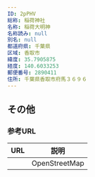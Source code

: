 ```yaml
---
ID: 2pPHV
総称: 稲荷神社
名称: 稲荷大明神
名称読み: null
別名: null
都道府県: 千葉県
区域: 香取市
緯度: 35.7905875
経度: 140.6033253
郵便番号: 2890411
住所: 千葉県香取市府馬３６９６
---
```


## その他

### 参考URL

| URL | 説明          |
| --- | ------------- |
|     | OpenStreetMap |
